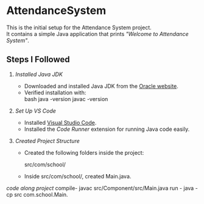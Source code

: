 # AttendanceSystem

This is the initial setup for the Attendance System project.  
It contains a simple Java application that prints *"Welcome to Attendance System"*.

## Steps I Followed

1. *Installed Java JDK*  
   - Downloaded and installed Java JDK from the [Oracle website](https://www.oracle.com/java/technologies/javase-downloads.html).  
   - Verified installation with:  
     bash
     java -version
     javac -version
     

2. *Set Up VS Code*  
   - Installed [Visual Studio Code](https://code.visualstudio.com/).  
   - Installed the *Code Runner* extension for running Java code easily.

3. *Created Project Structure*  
   - Created the following folders inside the project:  
     
     src/com/school/
     
   - Inside src/com/school/, created Main.java.


*code along project*
compile- javac src/Component/src/Main.java
run - java -cp src com.school.Main.